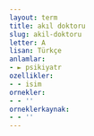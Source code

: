 ```yaml
---
layout: term
title: akıl doktoru
slug: akil-doktoru
letter: A
lisan: Türkçe
anlamlar:
- ► psikiyatr
ozellikler:
- - isim
ornekler:
- - ''
orneklerkaynak:
- - ''
---
```

